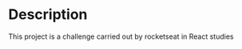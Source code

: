 # Description

<aside>   
    This project is a challenge carried out by rocketseat in React studies
</aside>